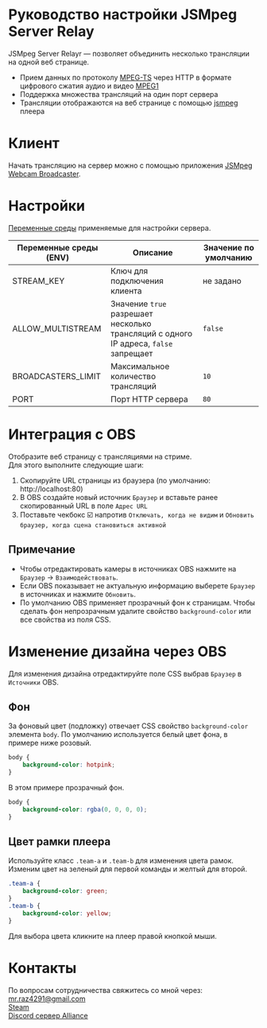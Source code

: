 # Руководство настройки JSMpeg Server Relay
JSMpeg Server Relayr — позволяет объединить несколько трансляции на одной веб странице.  

* Прием данных по протоколу [MPEG-TS](https://ru.wikipedia.org/wiki/MPEG-TS) через HTTP в формате цифрового сжатия аудио и видео [MPEG1](https://en.wikipedia.org/wiki/MPEG-1)
* Поддержка множества трансляций на один порт сервера
* Трансляции отображаются на веб странице с помощью [jsmpeg](https://github.com/cycjimmy/jsmpeg-player) плеера

# Клиент
Начать трансляцию на сервер можно с помощью приложения [JSMpeg Webcam Broadcaster](https://github.com/raziEiL/jsmpeg-webcam-broadcaster).  

# Настройки
[Переменные среды](https://en.wikipedia.org/wiki/Environment_variable) применяемые для настройки сервера.

| Переменные среды (ENV) | Описание | Значение по умолчанию |
|-|-|-|
| STREAM_KEY | Ключ для подключения клиента | не задано |
| ALLOW_MULTISTREAM | Значение `true` разрешает несколько трансляций с одного IP адреса, `false` запрещает | `false` |
| BROADCASTERS_LIMIT | Максимальное количество трансляций | `10` |
| PORT | Порт HTTP сервера | `80` |  

# Интеграция с OBS
Отобразите веб страницу с трансляциями на стриме.   
Для этого выполните следующие шаги: 
1. Скопируйте URL страницы из браузера (по умолчанию: http://localhost:80)
2. В OBS создайте новый источник `Браузер` и вставьте ранее скопированный URL в поле `Адрес URL`
3. Поставьте чекбокс :ballot_box_with_check: напротив `Отключать, когда не видим` и `Обновить браузер, когда сцена становиться активной`

## Примечание
* Чтобы отредактировать камеры в источниках OBS нажмите на `Браузер` -> `Взаимодействовать`.
* Если OBS показывает не актуальную информацию выберете `Браузер` в источниках и нажмите `Обновить`.
* По умолчанию OBS применяет прозрачный фон к страницам. Чтобы сделать фон непрозрачным удалите свойство `background-color` или все свойства из поля CSS.

# Изменение дизайна через OBS
Для изменения дизайна отредактируйте поле CSS выбрав `Браузер` в `Источники` OBS. 
## Фон
За фоновый цвет (подложку) отвечает CSS свойство `background-color` элемента `body`. По умолчанию используется белый цвет фона, в примере ниже розовый.
```css
body {
    background-color: hotpink;
}
```
В этом примере прозрачный фон.
```css
body {
    background-color: rgba(0, 0, 0, 0);
}
```
## Цвет рамки плеера
Используйте класс `.team-a` и `.team-b` для изменения цвета рамок. Изменим цвет на зеленый для первой команды и желтый для второй.
```css
.team-a {
    background-color: green;
}
.team-b {
    background-color: yellow;
}
```
Для выбора цвета кликните на плеер правой кнопкой мыши.  

# Контакты
По вопросам сотрудничества свяжитесь со мной через:  
mr.raz4291@gmail.com  
[Steam](http://steamcommunity.com/id/raziEiL)  
[Discord сервер Alliance](https://discord.gg/pQPzazkpBq)
